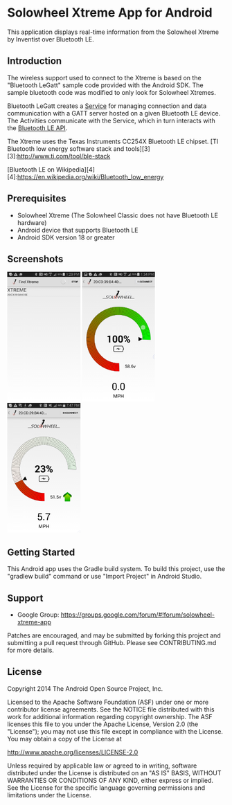 
Solowheel Xtreme App for Android
================================

This application displays real-time information from the Solowheel Xtreme by Inventist over Bluetooth LE.

Introduction
------------

The wireless support used to connect to the Xtreme is based on the "Bluetooth LeGatt" sample code provided with the Android SDK.
The sample bluetooth code was modified to only look for Solowheel Xtremes.

Bluetooth LeGatt creates a [Service][1] for managing connection and data communication with a GATT server hosted on a given Bluetooth LE device.  
The Activities communicate with the Service, which in turn interacts with the [Bluetooth LE API][2].

[1]:http://developer.android.com/reference/android/app/Service.html
[2]:https://developer.android.com/reference/android/bluetooth/BluetoothGatt.html

The Xtreme uses the Texas Instruments CC254X Bluetooth LE chipset.
[TI Bluetooth low energy software stack and tools][3]
[3]:http://www.ti.com/tool/ble-stack

[Bluetooth LE on Wikipedia][4]
[4]:https://en.wikipedia.org/wiki/Bluetooth_low_energy

Prerequisites
-------------

- Solowheel Xtreme (The Solowheel Classic does not have Bluetooth LE hardware)
- Android device that supports Bluetooth LE
- Android SDK version 18 or greater

Screenshots
-------------

<img src="https://raw.githubusercontent.com/kroot/SolowheelXtreme/master/screenshots/Scan.png" height="300" alt="Screenshot"/> 
<img src="https://raw.githubusercontent.com/kroot/SolowheelXtreme/master/screenshots/GaugeFull.png" height="300" alt="Screenshot"/> 
<img src="https://raw.githubusercontent.com/kroot/SolowheelXtreme/master/screenshots/Gauge.png" height="300" alt="Screenshot"/> 

Getting Started
---------------

This Android app uses the Gradle build system. To build this project, use the
"gradlew build" command or use "Import Project" in Android Studio.

Support
-------

- Google Group: https://groups.google.com/forum/#!forum/solowheel-xtreme-app

Patches are encouraged, and may be submitted by forking this project and
submitting a pull request through GitHub. Please see CONTRIBUTING.md for more details.

License
-------

Copyright 2014 The Android Open Source Project, Inc.

Licensed to the Apache Software Foundation (ASF) under one or more contributor
license agreements.  See the NOTICE file distributed with this work for
additional information regarding copyright ownership.  The ASF licenses this
file to you under the Apache License, Version 2.0 (the "License"); you may not
use this file except in compliance with the License.  You may obtain a copy of
the License at

http://www.apache.org/licenses/LICENSE-2.0

Unless required by applicable law or agreed to in writing, software
distributed under the License is distributed on an "AS IS" BASIS, WITHOUT
WARRANTIES OR CONDITIONS OF ANY KIND, either express or implied.  See the
License for the specific language governing permissions and limitations under
the License.
